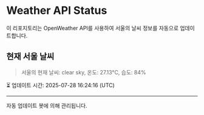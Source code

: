 
# Weather API Status

이 리포지토리는 OpenWeather API를 사용하여 서울의 날씨 정보를 자동으로 업데이트합니다.

## 현재 서울 날씨
> 서울의 현재 날씨: clear sky, 온도: 27.13°C, 습도: 84%

⏳ 업데이트 시간: 2025-07-28 16:24:16 (UTC)

---
자동 업데이트 봇에 의해 관리됩니다.
